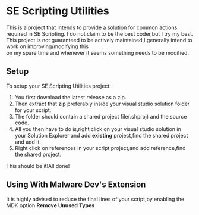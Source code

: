 # SE Scripting Utilities
This is a project that intends to provide a solution for common actions required in SE Scripting.
I do not claim to be the best coder,but I try my best.  
This project is not guaranteed to be actively maintained,I generally intend to work on improving/modifying this  
on my spare time and whenever it seems something needs to be modified.

## Setup
To setup your SE Scripting Utilities project:
1. You first download the latest release as a zip.
2. Then extract that zip preferably inside your visual studio solution folder for your script.
3. The folder should contain a shared project file(.shproj) and the source code.
4. All you then have to do is,right click on your visual studio solution in your Solution Explorer and add **existing** project,find the shared project and add it. 
5. Right click on references in your script project,and add reference,find the shared project.

This should be it!All done!

## Using With Malware Dev's Extension
It is highly advised to reduce the final lines of your script,by enabling the MDK option **Remove Unused Types**
